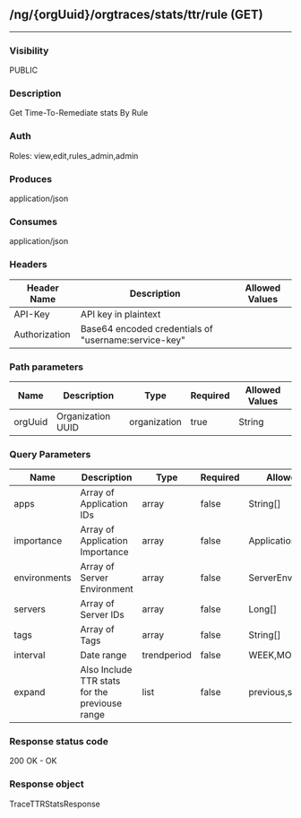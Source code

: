 ## /ng/{orgUuid}/orgtraces/stats/ttr/rule (GET)
---
### Visibility
PUBLIC
### Description
Get Time-To-Remediate stats By Rule
### Auth
Roles: view,edit,rules_admin,admin
### Produces
application/json
### Consumes
application/json
### Headers
| Header Name | Description | Allowed Values |
| ----------- | ----------- | ----------- |
| API-Key | API key in plaintext |  |
| Authorization | Base64 encoded credentials of &quot;username:service-key&quot; |  |
### Path parameters
| Name | Description | Type | Required | Allowed Values |
| ----------- | ----------- | ----------- | ----------- | ----------- |
| orgUuid | Organization UUID | organization | true | String |
### Query Parameters
| Name | Description | Type | Required | Allowed Values |
| ----------- | ----------- | ----------- | ----------- | ----------- |
| apps | Array of Application IDs | array | false | String[] |
| importance | Array of Application Importance | array | false | ApplicationImportance[] |
| environments | Array of Server Environment | array | false | ServerEnvironment[] |
| servers | Array of Server IDs | array | false | Long[] |
| tags | Array of Tags | array | false | String[] |
| interval | Date range | trendperiod | false | WEEK,MONTH,YEAR |
| expand | Also Include TTR stats for the previouse range | list | false | previous,skip_links |
### Response status code
200 OK - OK
### Response object
TraceTTRStatsResponse
